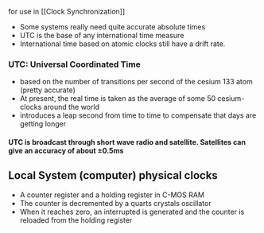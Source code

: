 for use in [[Clock Synchronization]]
- Some systems really need quite accurate absolute times
- UTC is the base of any international time measure
- International time based on atomic clocks still have a drift rate.
### UTC: Universal Coordinated Time
- based on the number of transitions per second of the cesium 133 atom (pretty accurate)
- At present, the real time is taken as the average of some 50 cesium-clocks around the world
- introduces a leap second from time to time to compensate that days are getting longer
#### UTC is broadcast through short wave radio and satellite. Satellites can give an accuracy of about $\pm 0.5 \text{ms}$ 

## Local System (computer) physical clocks 
- A counter register and a holding register in C-MOS RAM 
- The counter is decremented by a quarts crystals oscillator 
- When it reaches zero, an interrupted is generated and the counter is reloaded from the holding register
